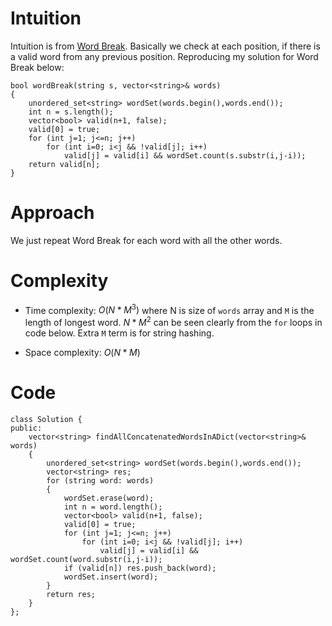 # Intuition
<!-- Describe your first thoughts on how to solve this problem. -->
Intuition is from [Word Break](https://leetcode.com/problems/word-break). Basically we check at each position, if there is a valid word from any previous position. Reproducing my solution for Word Break below:
```
bool wordBreak(string s, vector<string>& words) 
{
    unordered_set<string> wordSet(words.begin(),words.end());
    int n = s.length();
    vector<bool> valid(n+1, false);
    valid[0] = true;
    for (int j=1; j<=n; j++)
        for (int i=0; i<j && !valid[j]; i++)
            valid[j] = valid[i] && wordSet.count(s.substr(i,j-i));
    return valid[n];
}
```
# Approach
<!-- Describe your approach to solving the problem. -->
We just repeat Word Break for each word with all the other words.

# Complexity
- Time complexity: $O(N*M^3)$ where N is size of `words` array and `M` is the length of longest word. $N*M^2$ can be seen clearly from the `for` loops in code below. Extra `M` term is for string hashing.
<!-- Add your time complexity here, e.g. $$O(n)$$ -->

- Space complexity: $O(N*M)$
<!-- Add your space complexity here, e.g. $$O(n)$$ -->

# Code
```
class Solution {
public:
    vector<string> findAllConcatenatedWordsInADict(vector<string>& words) 
    {
        unordered_set<string> wordSet(words.begin(),words.end());
        vector<string> res;
        for (string word: words)
        {
            wordSet.erase(word);
            int n = word.length();
            vector<bool> valid(n+1, false);
            valid[0] = true;
            for (int j=1; j<=n; j++)
                for (int i=0; i<j && !valid[j]; i++)
                    valid[j] = valid[i] && wordSet.count(word.substr(i,j-i));
            if (valid[n]) res.push_back(word);
            wordSet.insert(word);
        }
        return res;        
    }
};
```